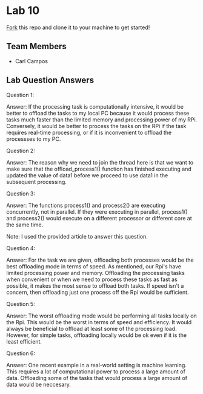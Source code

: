 # Lab 10
[Fork](https://docs.github.com/en/get-started/quickstart/fork-a-repo) this repo and clone it to your machine to get started!

## Team Members
- Carl Campos

## Lab Question Answers

Question 1: 

Answer: If the processing task is computationally intensive, it would be better to offload the tasks to my local PC because it would process these tasks much faster than the limited memory and processing power of my RPi. Conversely, it would be better to process the tasks on the RPi if the task requires real-time processing, or if it is inconvenient to offload the processses to my PC.

Question 2:

Answer: The reason why we need to join the thread here is that we want to make sure that the offload_process1() function has finished executing and updated the value of data1 before we proceed to use data1 in the subsequent processing.

Question 3:

Answer: The functions process1() and process2() are executing concurrently, not in parallel. If they were executing in parallel, process1() and process2() would execute on a different processor or different core at the same time.

Note: I used the provided article to answer this question.

Question 4:

Answer: For the task we are given, offloading both processes would be the best offloading mode in terms of speed. As mentioned, our Rpi's have limited processing power and memory. Offloading the processing tasks when convenient or when we need to process these tasks as fast as possible, it makes the most sense to offload both tasks. If speed isn't a concern, then offloading just one process off the Rpi would be sufficient.

Question 5:

Answer: The worst offloading mode would be performing all tasks locally on the Rpi. This would be the worst in terms of speed and efficiency. It would always be beneficial to offload at least some of the processing load. However, for simple tasks, offloading locally would be ok even if it is the least efficient.

Question 6:

Answer: One recent example in a real-world setting is machine learning. This requires a lot of computational power to process a large amount of data. Offloading some of the tasks that would process a large amount of data would be neccesary.